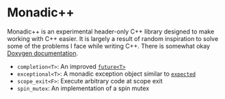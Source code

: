 Monadic++
=========

Monadic++ is an experimental header-only C++ library designed to make working with C++ easier.
It is largely a result of random inspiration to solve some of the problems I face while writing C++.
There is somewhat okay [Doxygen documentation][doxygen].

 - `completion<T>`: An improved [`future<T>`][std_future]
 - `exceptional<T>`: A monadic exception object similar to [`expected`][std_expected]
 - `scope_exit<F>`: Execute arbitrary code at scope exit
 - `spin_mutex`: An implementation of a spin mutex

 [doxygen]: http://tgockel.github.io/monadic/
 [std_future]: http://www.open-std.org/jtc1/sc22/wg21/docs/papers/2013/n3558.pdf
 [std_expected]: http://www.hyc.io/boost/expected-proposal.pdf